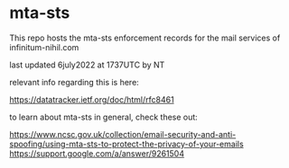 # mta-sts

This repo hosts the mta-sts enforcement records for the mail services of infinitum-nihil.com

last updated 6july2022 at 1737UTC by NT

relevant info regarding this is here:

https://datatracker.ietf.org/doc/html/rfc8461

to learn about mta-sts in general, check these out:

https://www.ncsc.gov.uk/collection/email-security-and-anti-spoofing/using-mta-sts-to-protect-the-privacy-of-your-emails
https://support.google.com/a/answer/9261504
